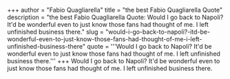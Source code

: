 +++
author = "Fabio Quagliarella"
title = "the best Fabio Quagliarella Quote"
description = "the best Fabio Quagliarella Quote: Would I go back to Napoli? It'd be wonderful even to just know those fans had thought of me. I left unfinished business there."
slug = "would-i-go-back-to-napoli?-itd-be-wonderful-even-to-just-know-those-fans-had-thought-of-me-i-left-unfinished-business-there"
quote = '''Would I go back to Napoli? It'd be wonderful even to just know those fans had thought of me. I left unfinished business there.'''
+++
Would I go back to Napoli? It'd be wonderful even to just know those fans had thought of me. I left unfinished business there.
